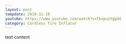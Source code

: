 ```yaml
---
layout: post
tempdate: 2019-11-18
youtube: https://www.youtube.com/watch?v=TkxpuzYggd4
category: Cordless Tire Inflator
---
```

test content